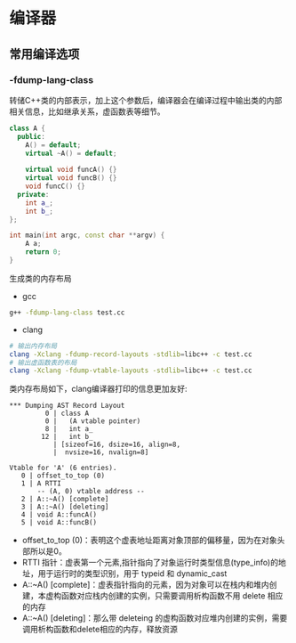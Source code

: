 # 编译器

## 常用编译选项

### -fdump-lang-class
转储C++类的内部表示，加上这个参数后，编译器会在编译过程中输出类的内部相关信息，比如继承关系，虚函数表等细节。

```C++
class A {
  public:
    A() = default;
    virtual ~A() = default;
    
    virtual void funcA() {}
    virtual void funcB() {}
    void funcC() {}
  private:
    int a_;
    int b_;
};

int main(int argc, const char **argv) {
    A a;
    return 0;
}
```

生成类的内存布局

- gcc

```bash
g++ -fdump-lang-class test.cc
```

- clang

```bash
# 输出内存布局
clang -Xclang -fdump-record-layouts -stdlib=libc++ -c test.cc
# 输出虚函数表的布局
clang -Xclang -fdump-vtable-layouts -stdlib=libc++ -c test.cc
```

类内存布局如下，clang编译器打印的信息更加友好:

```
*** Dumping AST Record Layout
         0 | class A
         0 |   (A vtable pointer)
         8 |   int a_
        12 |   int b_
           | [sizeof=16, dsize=16, align=8,
           |  nvsize=16, nvalign=8]

Vtable for 'A' (6 entries).
   0 | offset_to_top (0)
   1 | A RTTI
       -- (A, 0) vtable address --
   2 | A::~A() [complete]
   3 | A::~A() [deleting]
   4 | void A::funcA()
   5 | void A::funcB()
```

- offset_to_top (0)：表明这个虚表地址距离对象顶部的偏移量，因为在对象头部所以是0。
- RTTI 指针：虚表第一个元素,指针指向了对象运行时类型信息(type_info)的地址，用于运行时的类型识别，用于 typeid 和 dynamic_cast
- A::~A() [complete]：虚表指针指向的元素，因为对象可以在栈内和堆内创建，本虚构函数对应栈内创建的实例，只需要调用析构函数不用 delete 相应的内存
- A::~A() [deleting]：那么带 deleteing 的虚构函数对应堆内创建的实例，需要调用析构函数和delete相应的内存，释放资源
